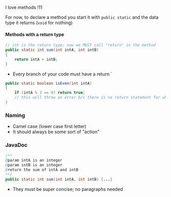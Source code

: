 I love methods !11 

For now, to declare a method you start it with `public static` and the data type it returns (`void` for nothing)
#### Methods with a return type
```java
// int is the return type; now we MUST call "return" in the method
public static int sum(int intA, int intB) 
{
	return intA + intB;
}
```
* Every branch of your code must have a return
`
```java
public static boolean isEven(int intA)
{
	if (intA % 2 == 0) return true;
	// this will throw an error b/c there is no return statement for when the if statement is "false"
}
```

### Naming
- Camel case (lower case first letter)
- It should always be some sort of "action"

### JavaDoc
```java
/**
@param intA is an integer
@param intB is an integer
@return the sum of intA and intB
**/
public static int sum(int intA, int intB) {...}
```
* They must be super concise; no paragraphs needed